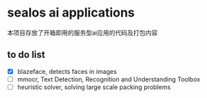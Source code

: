 # sealos ai applications

本项目存放了开箱即用的服务型ai应用的代码及打包内容

## to do list

- [X] blazeface, detects faces in images
- [ ] mmocr, Text Detection, Recognition and Understanding Toolbox
- [ ] heuristic solver, solving large scale packing problems